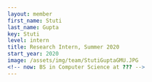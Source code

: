 ```yaml
---
layout: member
first_name: Stuti	
last_name: Gupta
key: Stuti
level: intern
title: Research Intern, Summer 2020
start_year: 2020
image: /assets/img/team/StutiGuptaGMU.JPG
<!-- now: BS in Computer Science at ??? -->
---
```

